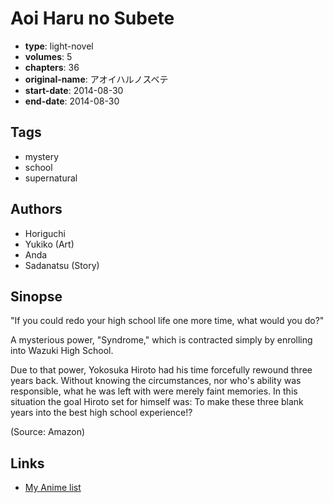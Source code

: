 # Aoi Haru no Subete

-   **type**: light-novel
-   **volumes**: 5
-   **chapters**: 36
-   **original-name**: アオイハルノスベテ
-   **start-date**: 2014-08-30
-   **end-date**: 2014-08-30

## Tags

-   mystery
-   school
-   supernatural

## Authors

-   Horiguchi
-   Yukiko (Art)
-   Anda
-   Sadanatsu (Story)

## Sinopse

"If you could redo your high school life one more time, what would you do?"

A mysterious power, "Syndrome," which is contracted simply by enrolling into Wazuki High School.

Due to that power, Yokosuka Hiroto had his time forcefully rewound three years back. Without knowing the circumstances, nor who's ability was responsible, what he was left with were merely faint memories. In this situation the goal Hiroto set for himself was: To make these three blank years into the best high school experience!?

(Source: Amazon)

## Links

-   [My Anime list](https://myanimelist.net/manga/79669/Aoi_Haru_no_Subete)

